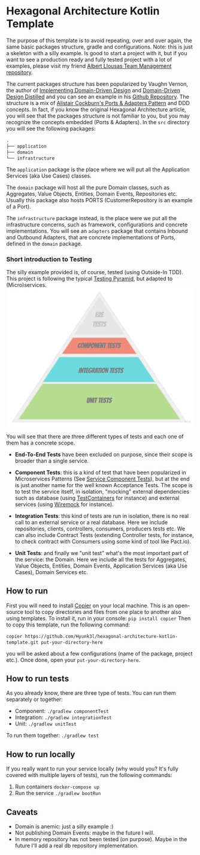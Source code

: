 # Hexagonal Architecture Kotlin Template

The purpose of this template is to avoid repeating, over and over again, the same basic packages structure, gradle and configurations.
Note: this is just a skeleton with a silly example. Is good to start a project with it, but if you want to see a production ready and fully tested project with a lot of examples, please visit my friend [Albert Llousas Team Management repository](https://github.com/albertllousas/team-management-microservice).

The current packages structure has been popularized by Vaughn Vernon, the author of [Implementing Domain-Driven Design](https://www.goodreads.com/book/show/15756865-implementing-domain-driven-design)
and [Domain-Driven Design Distilled](https://www.goodreads.com/book/show/28602719-domain-driven-design-distilled) and you can see an example in
his [Github Repository](https://github.com/VaughnVernon/IDDD_Samples/tree/master/iddd_collaboration/src/main/java/com/saasovation/collaboration).
The structure is a mix of [Alistair Cockburn's Ports & Adapters Pattern](https://alistair.cockburn.us/hexagonal-architecture/) and DDD concepts. In fact, if you know the original Hexagonal Architecture article,
you will see that the packages structure is not familiar to you, but you may recognize the concepts embedded (Ports & Adapters). 
In the `src` directory you will see the following packages: 
```
.
├── application
├── domain
└── infrastructure
```
The `application` package is the place where we will put all the Application Services (aka Use Cases) classes.

The `domain` package will host all the pure Domain classes, such as Aggregates, Value Objects, Entities, Domain Events, Repositories etc. Usually this package also hosts PORTS (CustomerRepository is an example of a Port).

The `infrastructure` package instead, is the place were we put all the infrastructure concerns, such as framework, configurations and concrete implementations. You will see an `adapters` package
that contains Inbound and Outbound Adapters, that are concrete implementations of Ports, defined in the `domain` package.

### Short introduction to Testing
The silly example provided is, of course, tested (using Outside-In TDD).
This project is following the typical [Testing Pyramid](https://martinfowler.com/bliki/TestPyramid.html), but adapted to (Micro)services.
![testing-pyramid](./assets/testing-pyramid.jpg)

You will see that there are three different types of tests and each one of them has a concrete scope.

- **End-To-End Tests** have been excluded on purpose, since their scope is broader than a single service.

- **Component Tests**: this is a kind of test that have been popularized in Microservices Patterns (See [Service Component Tests](https://microservices.io/patterns/testing/service-component-test.html)),
but at the end is just another name for the well known Acceptance Tests. The scope is to test the service itself, in isolation, "mocking" external dependencies such as database (using [TestContainers](https://www.testcontainers.org/) for instance) and external services (using [Wiremock](http://wiremock.org/) for instance).

- **Integration Tests**: this kind of tests are run in isolation, there is no real call to an external service or a real database.
Here we include repositories, clients, controllers, consumers, producers tests etc. We can also include Contract Tests (extending Controller tests, for instance, to check contract with Consumers using some kind of tool like Pact.io).

- **Unit Tests**: and finally we "unit test" what's the most important part of the service: the Domain. Here we include all the tests for Aggregates, Value Objects, Entities, Domain Events, Application Services (aka Use Cases), Domain Services etc.

## How to run
First you will need to install [Copier](https://github.com/copier-org/copier) on your local machine.
This is an open-source tool to copy directories and files from one place to another also using templates.
To install it, run in your console: `pip install copier`
Then to copy this template, run the following command:
```
copier https://github.com/Hyunk3l/hexagonal-architecture-kotlin-template.git put-your-directory-here
```
you will be asked about a few configurations (name of the package, project etc.).
Once done, open your `put-your-directory-here`.

## How to run tests
As you already know, there are three type of tests. You can run them separately or together:
- Component: `./gradlew componentTest`
- Integration: `./gradlew integrationTest`
- Unit: `./gradlew unitTest`

To run them together: `./gradlew test`

## How to run locally
If you really want to run your service locally (why would you? It's fully covered with multiple layers of tests), run the following commands:

1. Run containers `docker-compose up`
2. Run the service `./gradlew bootRun`

## Caveats
- Domain is anemic: just a silly example :)
- Not publishing Domain Events: maybe in the future I will.
- In memory repository has not been tested (on purpose). Maybe in the future I'll add a real db repository implementation.

